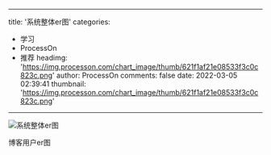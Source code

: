 
---
title: '系统整体er图'
categories: 
 - 学习
 - ProcessOn
 - 推荐
headimg: 'https://img.processon.com/chart_image/thumb/621f1af21e08533f3c0c823c.png'
author: ProcessOn
comments: false
date: 2022-03-05 02:39:41
thumbnail: 'https://img.processon.com/chart_image/thumb/621f1af21e08533f3c0c823c.png'
---

<div>   
<img class="thumb" alt="系统整体er图" src="https://img.processon.com/chart_image/thumb/621f1af21e08533f3c0c823c.png" referrerpolicy="no-referrer">
<p>博客用户er图</p>  
</div>
            